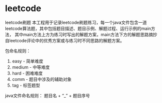 # leetcode
leetcode刷题
本工程用于记录leetcode刷题练习，每一个java文件包含一道leetcode算法题，其中包括题目描述、题目示例、解题过程、运行示例的main方法，
其中main方法上方为练习时写出的解题方案，main方法下方的解题思路摘抄自leetcode评论中的优秀方案或与练习时不同思路的解题方案。

包命名规则：
  1. easy - 简单难度
  2. medium - 中等难度
  3. hard - 困难难度
  4. comm - 题目中涉及的辅助对象
  5. tag - 标签题型
  
java文件命名规则：
  题目名 + “_” + 题目序号
